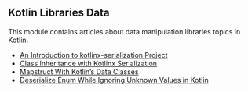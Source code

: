 ## Kotlin Libraries Data

This module contains articles about data manipulation libraries topics in Kotlin.
- [An Introduction to kotlinx-serialization Project](https://www.baeldung.com/kotlin/kotlinx-serialization-project)
- [Class Inheritance with Kotlinx Serialization](https://www.baeldung.com/kotlin/kotlinx-serialization-inheritance)
- [Mapstruct With Kotlin’s Data Classes](https://www.baeldung.com/kotlin/mapstruct-data-classes)
- [Deserialize Enum While Ignoring Unknown Values in Kotlin](https://www.baeldung.com/kotlin/unknown-enums-deserialization)
